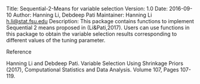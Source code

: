Title: Sequential-2-Means for variable selection
Version: 1.0
Date: 2016-09-10
Author: Hanning Li, Debdeep Pati
Maintainer: Hanning Li <h.li@stat.fsu.edu>
Description: This package contains functions to implement Sequential 2 means proposed in (Li&Pati,2017). Users can use functions in this package to obtain the variable selection results corresponding to different values of the tuning parameter.


Reference

Hanning Li and Debdeep Pati. Variable Selection Using Shrinkage Priors
(2017), Computational Statistics and Data Analysis. Volume 107, Pages 107-119.